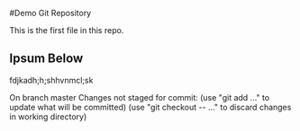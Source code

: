 #Demo Git Repository

This is the first file in this repo.

## Ipsum Below

fdjkadh;h;shhvnmcl;sk


On branch master
Changes not staged for commit:
  (use "git add <file>..." to update what will be committed)
  (use "git checkout -- <file>..." to discard changes in working directory)

